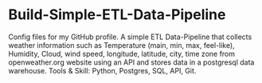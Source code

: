 # Build-Simple-ETL-Data-Pipeline
Config files for my GitHub profile.
A simple ETL Data-Pipeline that collects weather information such as Temperature (main, min, max, feel-like), Humidity, Cloud, wind speed, longitude, latitude, city, time zone from openweather.org website using an API  and stores data in a postgresql data warehouse.
Tools & Skill: Python, Postgres, SQL, API, Git.
